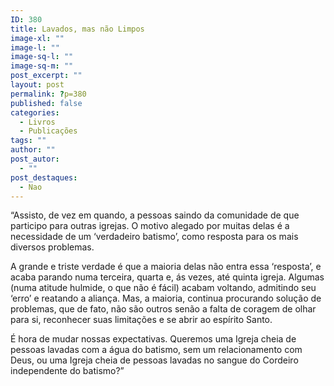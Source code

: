 ```yaml
---
ID: 380
title: Lavados, mas não Limpos
image-xl: ""
image-l: ""
image-sq-l: ""
image-sq-m: ""
post_excerpt: ""
layout: post
permalink: ?p=380
published: false
categories:
  - Livros
  - Publicações
tags: ""
author: ""
post_autor:
  - ""
post_destaques:
  - Nao
---
```

“Assisto, de vez em quando, a pessoas saindo da comunidade de que participo para outras igrejas. O motivo alegado por muitas delas é a necessidade de um ‘verdadeiro batismo’, como resposta para os mais diversos problemas.

A grande e triste verdade é que a maioria delas não entra essa ‘resposta’, e acaba parando numa terceira, quarta e, ás vezes, até quinta igreja. Algumas (numa atitude hulmide, o que não é fácil) acabam voltando, admitindo seu ‘erro’ e reatando a aliança. Mas, a maioria, continua procurando solução de problemas, que de fato, não são outros senão a falta de coragem de olhar para si, reconhecer suas limitações e se abrir ao espírito Santo.

É hora de mudar nossas expectativas. Queremos uma Igreja cheia de pessoas lavadas com a água do batismo, sem um relacionamento com Deus, ou uma Igreja cheia de pessoas lavadas no sangue do Cordeiro independente do batismo?”